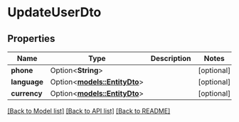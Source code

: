 # UpdateUserDto

## Properties

Name | Type | Description | Notes
------------ | ------------- | ------------- | -------------
**phone** | Option<**String**> |  | [optional]
**language** | Option<[**models::EntityDto**](EntityDto.md)> |  | [optional]
**currency** | Option<[**models::EntityDto**](EntityDto.md)> |  | [optional]

[[Back to Model list]](../README.md#documentation-for-models) [[Back to API list]](../README.md#documentation-for-api-endpoints) [[Back to README]](../README.md)


